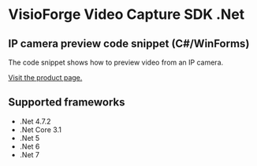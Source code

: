 ﻿# VisioForge Video Capture SDK .Net

## IP camera preview code snippet (C#/WinForms)

The code snippet shows how to preview video from an IP camera.

[Visit the product page.](https://www.visioforge.com/video-capture-sdk-net)

## Supported frameworks

* .Net 4.7.2
* .Net Core 3.1
* .Net 5
* .Net 6
* .Net 7